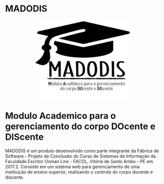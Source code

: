 # MADODIS

<p align="center">
      <img src="https://github.com/masf2016/madodis/blob/master/GestaoAcademicaWeb/Madodis/WebContent/WEB-INF/resources/images/icon.jpeg" width=310 height=250>
</p>  

# Modulo Academico para o gerenciamento do corpo DOcente e DIScente

MADODIS é um produto desenvolvido como parte integrante da Fábrica de Software - Projeto de Conclusão do Curso de Sistemas de Informação da 
Faculdade Escritor Osman Lins - FACOL, Vitória de Santo Antão - PE em 2017.2. 
Consiste em um sistema web para gerenciamento de uma instituição de ensino superior, realizando o controle do corpo docente e discente.
